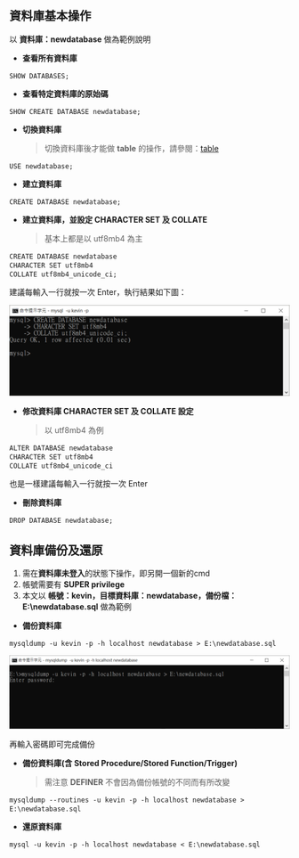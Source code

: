 ## 資料庫基本操作

以 **資料庫：newdatabase** 做為範例說明

* **查看所有資料庫**

```
SHOW DATABASES;
```

* **查看特定資料庫的原始碼**

```
SHOW CREATE DATABASE newdatabase;
```

* **切換資料庫**

    > 切換資料庫後才能做 **table** 的操作，請參閱：[table](./table.md)

```
USE newdatabase;
```

* **建立資料庫**

```
CREATE DATABASE newdatabase;
```

* **建立資料庫，並設定 CHARACTER SET 及 COLLATE**

    > 基本上都是以 utf8mb4 為主

```
CREATE DATABASE newdatabase
CHARACTER SET utf8mb4
COLLATE utf8mb4_unicode_ci;
```

建議每輸入一行就按一次 Enter，執行結果如下圖：

 ![image](./images/database_create.png)

* **修改資料庫 CHARACTER SET 及 COLLATE 設定**

    > 以 utf8mb4 為例

```
ALTER DATABASE newdatabase
CHARACTER SET utf8mb4
COLLATE utf8mb4_unicode_ci
```

也是一樣建議每輸入一行就按一次 Enter


* **刪除資料庫**

```
DROP DATABASE newdatabase;
```

## 資料庫備份及還原

1. 需在**資料庫未登入**的狀態下操作，即另開一個新的cmd
2. 帳號需要有 **SUPER privilege**
3. 本文以 **帳號：kevin，目標資料庫：newdatabase，備份檔：E:\newdatabase.sql** 做為範例

* **備份資料庫**

```
mysqldump -u kevin -p -h localhost newdatabase > E:\newdatabase.sql
```

![image](./images/database_backup.png)

再輸入密碼即可完成備份

* **備份資料庫(含 Stored Procedure/Stored Function/Trigger)**

    > 需注意 **DEFINER** 不會因為備份帳號的不同而有所改變

```
mysqldump --routines -u kevin -p -h localhost newdatabase > E:\newdatabase.sql
```

* **還原資料庫**

```
mysql -u kevin -p -h localhost newdatabase < E:\newdatabase.sql
```

